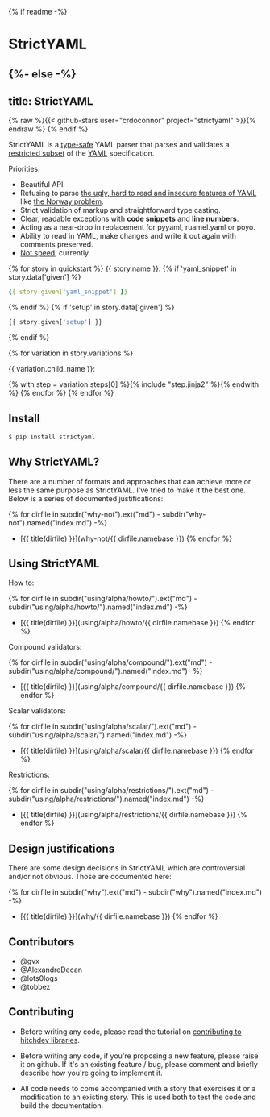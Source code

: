 {% if readme -%}
# StrictYAML
{%- else -%}
---
title: StrictYAML
---

{% raw %}{{< github-stars user="crdoconnor" project="strictyaml" >}}{% endraw %}
{% endif %}

StrictYAML is a [type-safe](https://en.wikipedia.org/wiki/Type_safety) YAML parser
that parses and validates a [restricted subset](features-removed) of the [YAML](what-is-yaml)
specification.

Priorities:

- Beautiful API
- Refusing to parse [the ugly, hard to read and insecure features of YAML](features-removed) like [the Norway problem](why/implicit-typing-removed).
- Strict validation of markup and straightforward type casting.
- Clear, readable exceptions with **code snippets** and **line numbers**.
- Acting as a near-drop in replacement for pyyaml, ruamel.yaml or poyo.
- Ability to read in YAML, make changes and write it out again with comments preserved.
- [Not speed](why/speed-not-a-priority), currently.

{% for story in quickstart %}
{{ story.name }}:
{% if 'yaml_snippet' in story.data['given'] %}
```yaml
{{ story.given['yaml_snippet'] }}
```
{% endif %}
{% if 'setup' in story.data['given'] %}
```python
{{ story.given['setup'] }}
```
{% endif %}


{% for variation in story.variations %}

{{ variation.child_name }}:

{% with step = variation.steps[0] %}{% include "step.jinja2" %}{% endwith %}
{% endfor %}
{% endfor %}

## Install

```sh
$ pip install strictyaml
```

## Why StrictYAML?

There are a number of formats and approaches that can achieve more or
less the same purpose as StrictYAML. I've tried to make it the best one.
Below is a series of documented justifications:


{% for dirfile in subdir("why-not").ext("md") - subdir("why-not").named("index.md") -%} 
- [{{ title(dirfile) }}](why-not/{{ dirfile.namebase }})
{% endfor %}


## Using StrictYAML

How to:

{% for dirfile in subdir("using/alpha/howto/").ext("md") - subdir("using/alpha/howto/").named("index.md") -%}
- [{{ title(dirfile) }}](using/alpha/howto/{{ dirfile.namebase }})
{% endfor %}

Compound validators:

{% for dirfile in subdir("using/alpha/compound/").ext("md") - subdir("using/alpha/compound/").named("index.md") -%}
- [{{ title(dirfile) }}](using/alpha/compound/{{ dirfile.namebase }})
{% endfor %}

Scalar validators:

{% for dirfile in subdir("using/alpha/scalar/").ext("md") - subdir("using/alpha/scalar/").named("index.md") -%}
- [{{ title(dirfile) }}](using/alpha/scalar/{{ dirfile.namebase }})
{% endfor %}

Restrictions:

{% for dirfile in subdir("using/alpha/restrictions/").ext("md") - subdir("using/alpha/restrictions/").named("index.md") -%}
- [{{ title(dirfile) }}](using/alpha/restrictions/{{ dirfile.namebase }})
{% endfor %}

## Design justifications

There are some design decisions in StrictYAML which are controversial
and/or not obvious. Those are documented here:

{% for dirfile in subdir("why").ext("md") - subdir("why").named("index.md") -%}
- [{{ title(dirfile) }}](why/{{ dirfile.namebase }})
{% endfor %}

## Contributors

- @gvx
- @AlexandreDecan
- @lots0logs
- @tobbez

## Contributing

* Before writing any code, please read the tutorial on [contributing to hitchdev libraries](https://hitchdev.com/approach/contributing-to-hitch-libraries/).

* Before writing any code, if you're proposing a new feature, please raise it on github. If it's an existing feature / bug, please comment and briefly describe how you're going to implement it.

* All code needs to come accompanied with a story that exercises it or a modification to an existing story. This is used both to test the code and build the documentation.


